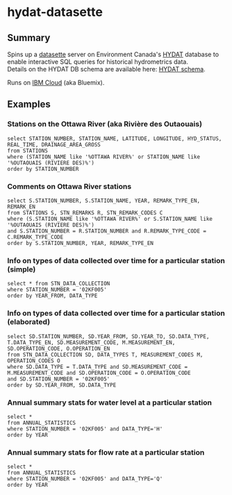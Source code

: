 # hydat-datasette

## Summary

Spins up a [datasette] server on Environment Canada's [HYDAT] database to 
enable interactive SQL queries for historical hydrometrics data.  
Details on the HYDAT DB schema are available here: [HYDAT schema].

Runs on [IBM Cloud] (aka Bluemix).

[datasette]: https://simonwillison.net/2017/Nov/13/datasette/
[HYDAT]: https://wateroffice.ec.gc.ca/
[HYDAT schema]: http://collaboration.cmc.ec.gc.ca/cmc/hydrometrics/www/HYDAT_Definition_EN.pdf
[IBM Cloud]: https://bluemix.net


## Examples

### Stations on the Ottawa River (aka Rivière des Outaouais)
```
select STATION_NUMBER, STATION_NAME, LATITUDE, LONGITUDE, HYD_STATUS, REAL_TIME, DRAINAGE_AREA_GROSS
from STATIONS
where (STATION_NAME like '%OTTAWA RIVER%' or STATION_NAME like '%OUTAOUAIS (RIVIERE DES)%') 
order by STATION_NUMBER
```

### Comments on Ottawa River stations
```
select S.STATION_NUMBER, S.STATION_NAME, YEAR, REMARK_TYPE_EN, REMARK_EN
from STATIONS S, STN_REMARKS R, STN_REMARK_CODES C 
where (S.STATION_NAME like '%OTTAWA RIVER%' or S.STATION_NAME like '%OUTAOUAIS (RIVIERE DES)%') 
and S.STATION_NUMBER = R.STATION_NUMBER and R.REMARK_TYPE_CODE = C.REMARK_TYPE_CODE 
order by S.STATION_NUMBER, YEAR, REMARK_TYPE_EN
```

### Info on types of data collected over time for a particular station (simple)
```
select * from STN_DATA_COLLECTION
where STATION_NUMBER = '02KF005'
order by YEAR_FROM, DATA_TYPE
```

### Info on types of data collected over time for a particular station (elaborated)
```
select SD.STATION_NUMBER, SD.YEAR_FROM, SD.YEAR_TO, SD.DATA_TYPE, T.DATA_TYPE_EN, SD.MEASUREMENT_CODE, M.MEASUREMENT_EN, SD.OPERATION_CODE, O.OPERATION_EN
from STN_DATA_COLLECTION SD, DATA_TYPES T, MEASUREMENT_CODES M, OPERATION_CODES O
where SD.DATA_TYPE = T.DATA_TYPE and SD.MEASUREMENT_CODE = M.MEASUREMENT_CODE and SD.OPERATION_CODE = O.OPERATION_CODE
and SD.STATION_NUMBER = '02KF005'
order by SD.YEAR_FROM, SD.DATA_TYPE
```

### Annual summary stats for water level at a particular station
```
select *
from ANNUAL_STATISTICS
where STATION_NUMBER = '02KF005' and DATA_TYPE='H'
order by YEAR
```

### Annual summary stats for flow rate at a particular station
```
select *
from ANNUAL_STATISTICS
where STATION_NUMBER = '02KF005' and DATA_TYPE='Q'
order by YEAR
```
